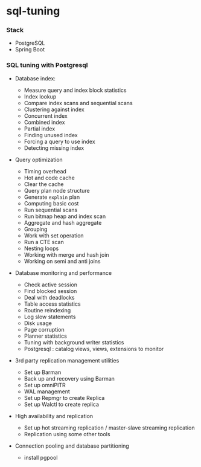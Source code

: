 # sql-tuning




### Stack 
+ PostgreSQL
+ Spring Boot 



### SQL tuning with Postgresql 
+ Database index:
    + Measure query and index block statistics 
    + Index lookup 
    + Compare index scans and sequential scans
    + Clustering against index
    + Concurrent index 
    + Combined index 
    + Partial index 
    + Finding unused index 
    + Forcing a query to use index 
    + Detecting missing index 
    
+ Query optimization 
    + Timing overhead 
    + Hot and code cache
    + Clear the cache 
    + Query plan node structure 
    + Generate `explain` plan 
    + Computing basic cost 
    + Run sequential scans
    + Run bitmap heap and index scan 
    + Aggregate and hash aggregate 
    + Grouping
    + Work with set operation
    + Run a CTE scan 
    + Nesting loops 
    + Working with merge and hash join 
    + Working on semi and anti joins 

+ Database monitoring and performance
    + Check active session  
    + Find blocked session 
    + Deal with deadlocks 
    + Table access statistics
    + Routine reindexing 
    + Log slow statements
    + Disk usage
    + Page corruption
    + Planner statistics
    + Tuning with background writer statistics
    + Postgresql : catalog views, views, extensions to monitor 

+ 3rd party replication management utilities 
    + Set up Barman 
    + Back up and recovery using Barman 
    + Set up omniPITR
    + WAL management 
    + Set up Repmgr to create Replica 
    + Set up Walctl to create replica 
    
+ High availability and replication 
    + Set up hot streaming replication / master-slave streaming replication 
    + Replication using some other tools 

+ Connection pooling and database partitioning
    + install pgpool 
    
    
